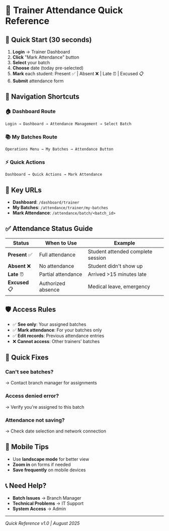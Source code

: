 # 🎯 Trainer Attendance Quick Reference

## 🚀 Quick Start (30 seconds)
1. **Login** → Trainer Dashboard
2. **Click** "Mark Attendance" button
3. **Select** your batch
4. **Choose** date (today pre-selected)
5. **Mark** each student: Present ✅ | Absent ❌ | Late ⏰ | Excused 📋
6. **Submit** attendance form

## 📍 Navigation Shortcuts

### 🏠 Dashboard Route
```
Login → Dashboard → Attendance Management → Select Batch
```

### 📚 My Batches Route
```
Operations Menu → My Batches → Attendance Button
```

### ⚡ Quick Actions
```
Dashboard → Quick Actions → Mark Attendance
```

## 🔑 Key URLs
- **Dashboard**: `/dashboard/trainer`
- **My Batches**: `/attendance/trainer/my-batches`  
- **Mark Attendance**: `/attendance/batch/<batch_id>`

## ✅ Attendance Status Guide

| Status | When to Use | Example |
|--------|-------------|---------|
| **Present** ✅ | Full attendance | Student attended complete session |
| **Absent** ❌ | No attendance | Student didn't show up |
| **Late** ⏰ | Partial attendance | Arrived >15 minutes late |
| **Excused** 📋 | Authorized absence | Medical leave, emergency |

## 🛡️ Access Rules
- ✅ **See only**: Your assigned batches
- ✅ **Mark attendance**: For your batches only
- ✅ **Edit records**: Previous attendance entries
- ❌ **Cannot access**: Other trainers' batches

## 🔧 Quick Fixes

### Can't see batches?
→ Contact branch manager for assignments

### Access denied error?
→ Verify you're assigned to this batch

### Attendance not saving?
→ Check date selection and network connection

## 📱 Mobile Tips
- Use **landscape mode** for better view
- **Zoom in** on forms if needed
- **Save frequently** on mobile devices

## 📞 Need Help?
- **Batch Issues** → Branch Manager
- **Technical Problems** → IT Support
- **System Access** → Admin

---
*Quick Reference v1.0 | August 2025*
